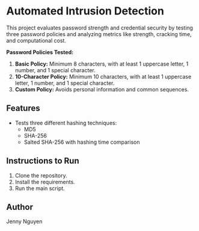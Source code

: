 # Automated Intrusion Detection

This project evaluates password strength and credential security by testing
three password policies and analyzing metrics like strength, cracking time, and computational cost.

**Password Policies Tested:**
1. **Basic Policy:** Minimum 8 characters, with at least 1 uppercase letter, 1 number, and 1 special character.
2. **10-Character Policy:** Minimum 10 characters, with at least 1 uppercase letter, 1 number, and 1 special character.
3. **Custom Policy:** Avoids personal information and common sequences.

## Features

- Tests three different hashing techniques:
  - MD5
  - SHA-256
  - Salted SHA-256 with hashing time comparison

## Instructions to Run

1. Clone the repository.
2. Install the requirements.
3. Run the main script.

## Author

Jenny Nguyen
